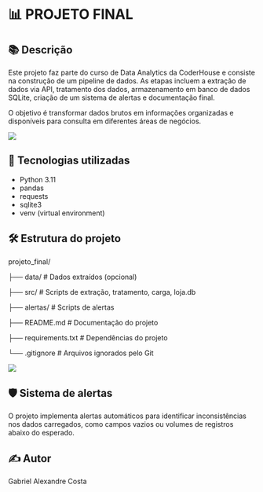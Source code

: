 # 📊 PROJETO FINAL

## 📚 Descrição
Este projeto faz parte do curso de Data Analytics da CoderHouse e consiste na construção de um pipeline de dados. As etapas incluem a extração de dados via API, tratamento dos dados, armazenamento em banco de dados SQLite, criação de um sistema de alertas e documentação final.

O objetivo é transformar dados brutos em informações organizadas e disponíveis para consulta em diferentes áreas de negócios.

<img src="https://user-images.githubusercontent.com/73097560/115834477-dbab4500-a447-11eb-908a-139a6edaec5c.gif">

## 🚀 Tecnologias utilizadas
- Python 3.11
- pandas
- requests
- sqlite3
- venv (virtual environment)

## 🛠️ Estrutura do projeto

projeto_final/

├── data/ # Dados extraídos (opcional)

├── src/ # Scripts de extração, tratamento, carga, loja.db

├── alertas/ # Scripts de alertas 

├── README.md # Documentação do projeto 

├── requirements.txt # Dependências do projeto 

└── .gitignore # Arquivos ignorados pelo Git

<img src="https://user-images.githubusercontent.com/73097560/115834477-dbab4500-a447-11eb-908a-139a6edaec5c.gif">

## 🛡️ Sistema de alertas

O projeto implementa alertas automáticos para identificar inconsistências nos dados carregados, como campos vazios ou volumes de registros abaixo do esperado.

## ✍️ Autor

Gabriel Alexandre Costa

